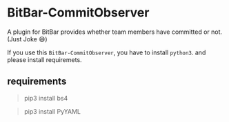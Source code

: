 # BitBar-CommitObserver
A plugin for BitBar provides whether team members have committed or not.
(Just Joke 😄)

If you use this `BitBar-CommitObserver`, you have to install `python3`.
and please install requiremets.

## requirements
> pip3 install bs4

> pip3 install PyYAML
